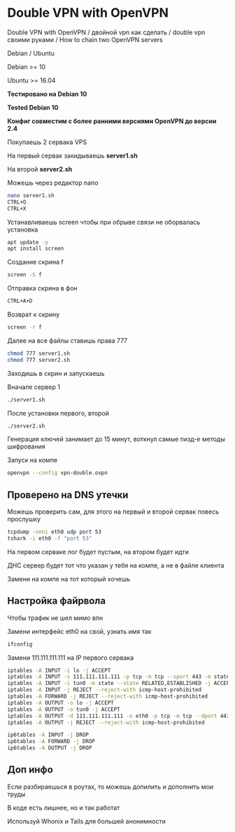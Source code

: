 # Double VPN with OpenVPN
Double VPN with OpenVPN / двойной vpn как сделать / double vpn своими руками / How to chain two OpenVPN servers

Debian / Ubuntu

Debian >= 10

Ubuntu >= 16.04

**Тестировано на Debian 10**

**Tested Debian 10**

**Конфиг совместим с более ранними версиями OpenVPN до версии 2.4**

Покупаешь 2 сервака VPS

На первый сервак закидываешь **server1.sh**

На второй **server2.sh**

Можешь через редактор nano

```bash
nano server1.sh
CTRL+O
CTRL+X
```

Устанавливаешь screen чтобы при обрыве связи не оборвалась установка

```bash
apt update -y
apt install screen
```

Создание скрина f

```bash
screen -S f
```
Отправка скрина в фон

```bash
CTRL+A+D
```
Возврат к скрину

```bash
screen -r f
```

Далее на все файлы ставишь права 777

```bash
chmod 777 server1.sh
chmod 777 server2.sh
```

Заходишь в скрин и запускаешь

Вначале сервер 1

```bash
./server1.sh
```
После установки первого, второй

```bash
./server2.sh
```

Генерация ключей занимает до 15 минут, воткнул самые пизд-е методы шифрования

Запуск на компе

```bash
openvpn --config vpn-double.ovpn
```


## Проверено на DNS утечки

Можешь проверить сам, для этого на первый и второй сервак повесь прослушку

```bash
tcpdump -nnni eth0 udp port 53
tshark -i eth0 -f "port 53"
```

На первом серваке лог будет пустым, на втором будет идти

ДНС сервер будет тот что указан у тебя на компе, а не в файле клиента

Замени на компе на тот который хочешь


## Настройка файрвола

Чтобы трафик не шел мимо впн

Замени интерфейс eth0 на свой, узнать имя так

```bash
ifconfig
```
Замени 111.111.111.111 на IP первого сервака

```bash
iptables -A INPUT -i lo -j ACCEPT
iptables -A INPUT -s 111.111.111.111 -p tcp -m tcp --sport 443 -m state --state RELATED,ESTABLISHED -j ACCEPT
iptables -A INPUT -i tun0 -m state --state RELATED,ESTABLISHED -j ACCEPT
iptables -A INPUT -j REJECT --reject-with icmp-host-prohibited
iptables -A FORWARD -j REJECT --reject-with icmp-host-prohibited
iptables -A OUTPUT -o lo -j ACCEPT
iptables -A OUTPUT -o tun0 -j ACCEPT
iptables -A OUTPUT -d 111.111.111.111 -o eth0 -p tcp -m tcp --dport 443 -j ACCEPT
iptables -A OUTPUT -j REJECT --reject-with icmp-host-prohibited

ip6tables -A INPUT -j DROP
ip6tables -A FORWARD -j DROP
ip6tables -A OUTPUT -j DROP
```

## Доп инфо

Если разбираешься в роутах, то можешь допилить и дополнить мои труды

В коде есть лишнее, но и так работат

Используй Whonix и Tails для большей анонимности





